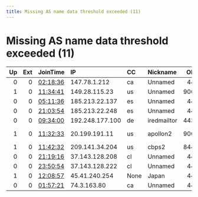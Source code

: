 ```yaml
---
title: Missing AS name data threshold exceeded (11)
---
```


# Missing AS name data threshold exceeded (11)

|   Up |   Ext | JoinTime                                                                                            | IP              | CC   | Nickname    |   ORp |   Dirp | Version   | Contact                      | OS    |   eFamMembers |
|-----:|------:|:----------------------------------------------------------------------------------------------------|:----------------|:-----|:------------|------:|-------:|:----------|:-----------------------------|:------|--------------:|
|    0 |     0 | [02:18:36](https://metrics.torproject.org/rs.html#details/DBFD27D25B302A6F6F5F6858CE03C733773FE066) | 147.78.1.212    | ca   | Unnamed     |   443 |      0 | 0.4.5.10  | None                         | Linux |             1 |
|    1 |     0 | [11:34:41](https://metrics.torproject.org/rs.html#details/D50A71AB05E845EAFF2EBE0E0A74AF855EB3A473) | 149.28.115.23   | us   | Unnamed     |  9001 |      0 | 0.4.5.7   | None                         | Linux |             1 |
|    0 |     0 | [05:11:36](https://metrics.torproject.org/rs.html#details/89463EA4B3C56A8F642C9DAB910B833063B102AE) | 185.213.22.137  | es   | Unnamed     |   443 |      0 | 0.4.5.10  | None                         | Linux |             1 |
|    0 |     0 | [21:03:54](https://metrics.torproject.org/rs.html#details/BCBE47AD1ED8DBC8899B447763D5F83619250160) | 185.213.22.248  | es   | Unnamed     |   443 |      0 | 0.4.5.10  | None                         | Linux |             1 |
|    0 |     0 | [09:34:00](https://metrics.torproject.org/rs.html#details/2B1AC6003769E4BD4C5E5A524D716EFEDE3BC8A2) | 192.248.177.100 | de   | iredmailtor |  4433 |      0 | 0.4.5.10  | test@iredmail.tor            | Linux |             1 |
|    1 |     0 | [11:32:33](https://metrics.torproject.org/rs.html#details/C19B0A3B4D0706F31EBBBB6EFE33480417D9C6A4) | 20.199.191.11   | us   | apollon2    |  9001 |   9030 | 0.4.5.10  | apollon@meister.wtf &lt;BTC: | Linux |             1 |
|    1 |     0 | [11:42:32](https://metrics.torproject.org/rs.html#details/311B8DFB831B9D9C9FD4147B3B92AF276A132491) | 209.141.34.204  | us   | cbps2       |  8443 |      0 | 0.4.5.10  | tor@cbps.xyz                 | Linux |             1 |
|    0 |     0 | [21:19:16](https://metrics.torproject.org/rs.html#details/35803CDE3616A9FD0C84448634ADC9AF749CB1AF) | 37.143.128.208  | cl   | Unnamed     |   443 |      0 | 0.4.5.10  | None                         | Linux |             1 |
|    0 |     0 | [23:50:54](https://metrics.torproject.org/rs.html#details/FABDF341BBAC2A8E71E5C68507DADD4E4F209368) | 37.143.128.222  | cl   | Unnamed     |   443 |      0 | 0.4.5.10  | None                         | Linux |             1 |
|    1 |     0 | [12:08:57](https://metrics.torproject.org/rs.html#details/76C66F8C063D8F2ACA9A3797A7956AE1B48853D3) | 45.41.240.254   | None | Japan       |   443 |      0 | 0.4.5.10  | None                         | Linux |             1 |
|    0 |     0 | [01:57:21](https://metrics.torproject.org/rs.html#details/BE55A3618834D211CDAA13EAE2C875A63D5DD211) | 74.3.163.80     | ca   | Unnamed     |   443 |      0 | 0.4.5.10  | None                         | Linux |             1 |
